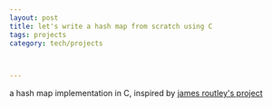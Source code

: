 ```yaml
---
layout: post
title: let's write a hash map from scratch using C
tags: projects
category: tech/projects

 

---
```


a hash map implementation in C, inspired by [james routley's project](https://github.com/jamesroutley/write-a-hash-table)

<script src="https://gist.github.com/selimslab/28668e3bacee31b2f4e3f6c93da71460.js"></script>
